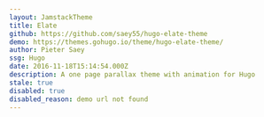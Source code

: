 ```yaml
---
layout: JamstackTheme
title: Elate
github: https://github.com/saey55/hugo-elate-theme
demo: https://themes.gohugo.io/theme/hugo-elate-theme/
author: Pieter Saey
ssg: Hugo
date: 2016-11-18T15:14:54.000Z
description: A one page parallax theme with animation for Hugo
stale: true
disabled: true
disabled_reason: demo url not found
---
```

